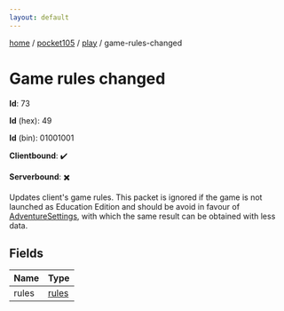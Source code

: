 ```yaml
---
layout: default
---
```


[home](/)  /  [pocket105](/protocol/pocket105)  /  [play](/protocol/pocket105/play)  /  game-rules-changed

# Game rules changed

**Id**: 73

**Id** (hex): 49

**Id** (bin): 01001001

**Clientbound**: ✔️

**Serverbound**: ✖️

Updates client's game rules. This packet is ignored if the game is not launched as Education Edition and should be avoid in favour of [AdventureSettings](#play_adventure-settings), with which the same result can be obtained with less data.

## Fields

Name | Type
---|---
rules | [rules](/protocol/pocket105/arrays)
